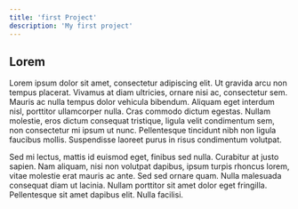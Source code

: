 ```yaml
---
title: 'first Project'
description: 'My first project'
---
```

## Lorem
Lorem ipsum dolor sit amet, consectetur adipiscing elit. Ut gravida arcu non tempus placerat. Vivamus at diam ultricies, ornare nisi ac, consectetur sem. Mauris ac nulla tempus dolor vehicula bibendum. Aliquam eget interdum nisl, porttitor ullamcorper nulla. Cras commodo dictum egestas. Nullam molestie, eros dictum consequat tristique, ligula velit condimentum sem, non consectetur mi ipsum ut nunc. Pellentesque tincidunt nibh non ligula faucibus mollis. Suspendisse laoreet purus in risus condimentum volutpat.

Sed mi lectus, mattis id euismod eget, finibus sed nulla. Curabitur at justo sapien. Nam aliquam, nisi non volutpat dapibus, ipsum turpis rhoncus lorem, vitae molestie erat mauris ac ante. Sed sed ornare quam. Nulla malesuada consequat diam ut lacinia. Nullam porttitor sit amet dolor eget fringilla. Pellentesque sit amet dapibus elit. Nulla facilisi.